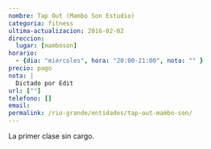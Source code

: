 ```yaml
---
nombre: Tap Out (Mambo Son Estudio)
categoria: fitness
ultima-actualizacion: 2016-02-02
direccion: 
  lugar: [mamboson]
horario: 
  - {dia: "miércoles", hora: "20:00-21:00", nota: "" }
precio: pago
nota: | 
  Dictado por Edit
url: [""]
telefono: []
email: 
permalink: /rio-grande/entidades/tap-out-mambo-son/
---
```


La primer clase sin cargo.
